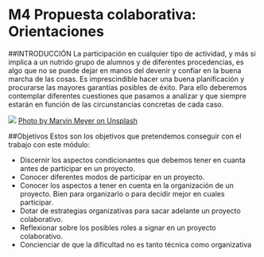 # M4 Propuesta colaborativa: Orientaciones

##INTRODUCCIÓN
La participación en cualquier tipo de actividad, y más si implica a un nutrido grupo de alumnos y de diferentes procedencias, es algo que no se puede dejar en manos del devenir y confiar en la buena marcha de las cosas. Es imprescindible hacer una buena planificación y procurarse las mayores garantías posibles de éxito. Para ello deberemos contemplar diferentes cuestiones que pasamos a analizar y que siempre estarán en función de las circunstancias concretas de cada caso.

![](https://images.unsplash.com/photo-1519389950473-47ba0277781c?ixlib=rb-1.2.1&ixid=eyJhcHBfaWQiOjEyMDd9&auto=format&fit=crop&w=400&q=60)
[Photo by Marvin Meyer on Unsplash](https://unsplash.com/@marvelous?utm_source=unsplash&utm_medium=referral&utm_content=creditCopyText)


##Objetivos
Estos son los objetivos que pretendemos conseguir con el trabajo con este módulo:
- Discernir los aspectos condicionantes que debemos tener en cuanta antes de participar en un proyecto.
- Conocer diferentes modos de participar en un proyecto.
- Conocer los aspectos a tener en cuenta en la organización de un proyecto. Bien para organizarlo o para decidir mejor en cuales participar.
- Dotar de estrategias organizativas para sacar adelante un proyecto colaborativo.
- Reflexionar sobre los posibles roles a signar en un proyecto colaborativo.
- Concienciar de que la dificultad no es tanto técnica como organizativa
